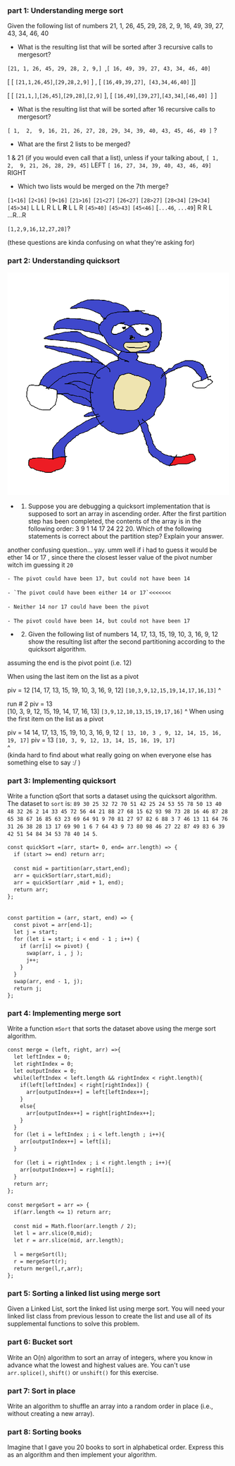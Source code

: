 ### part 1: Understanding merge sort
Given the following list of numbers 21, 1, 26, 45, 29, 28, 2, 9, 16, 49, 39, 27, 43, 34, 46, 40

- What is the resulting list that will be sorted after 3 recursive calls to mergesort?


`[21, 1, 26, 45, 29, 28, 2, 9,] `,`[ 16, 49, 39, 27, 43, 34, 46, 40]`

[ [ `[21,1,26,45]`,`[29,28,2,9]` ] , [ `[16,49,39,27]`,` [43,34,46,40]` ]]

[ 
    [ `[21,1,]`,`[26,45]`,`[29,28]`,`[2,9]` ],
    [ `[16,49]`,`[39,27]`,`[43,34]`,`[46,40] `]
]



- What is the resulting list that will be sorted after 16 recursive calls to mergesort?

`[ 1,  2,  9, 16, 21, 26, 27, 28, 29, 34, 39, 40, 43, 45, 46, 49 ]` ? 

- What are the first 2 lists to be merged?

 1 & 21 (if you would even call that a list),
 unless if your talking about, 
`[ 1,  2,  9, 21, 26, 28, 29, 45]` LEFT
`[ 16, 27, 34, 39, 40, 43, 46, 49]` RIGHT 

- Which two lists would be merged on the 7th merge?


`[1<16]` `[2<16]` `[9<16]` `[21>16]` `[21<27]` `[26<27]` `[28>27]` `[28<34]` `[29<34]` `[45>34]`
    L       L         L       R          L          L      __R__          L        L          R
`[45>40]` `[45>43]` `[45<46]` [`...46`, `...49`]
    R         R         L           ...R...R

`[1,2,9,16,12,27,28]`?

(these questions are kinda confusing on what they're asking for)

<!---->
### part 2: Understanding quicksort
![sanic_sorting](/img/sanic.png)

- 1) Suppose you are debugging a quicksort implementation that is supposed to sort an array in ascending order. After the first partition step has been completed, the contents of the array is in the following order: 3 9 1 14 17 24 22 20. Which of the following statements is correct about the partition step? Explain your answer.

another confusing question... yay. umm
well if i had to guess it would be ether 14 or 17 , since there the closest lesser value of the pivot number witch im guessing it `20`

    - The pivot could have been 17, but could not have been 14
    
    - `The pivot could have been either 14 or 17`<<<<<<<
    
    - Neither 14 nor 17 could have been the pivot
    
    - The pivot could have been 14, but could not have been 17
    
- 2) Given the following list of numbers 14, 17, 13, 15, 19, 10, 3, 16, 9, 12 show the resulting list after the second partitioning according to the quicksort algorithm.

assuming the end is the pivot point (i.e. 12)

When using the last item on the list as a pivot

piv = 12 
[14, 17, 13, 15, 19, 10, 3, 16, 9, 12]
`[10,3,9,12,15,19,14,17,16,13]`
           ^

run # 2 piv = 13   
[10, 3, 9, 12, 15, 19, 14, 17, 16, 13]
`[3,9,12,10,13,15,19,17,16]`
             ^
When using the first item on the list as a pivot

piv = 14
14, 17, 13, 15, 19, 10, 3, 16, 9, 12
`[ 13, 10, 3 , 9, 12, 14, 15, 16, 19, 17]`
 piv = 13
 `[10, 3, 9, 12, 13, 14, 15, 16, 19, 17]`  
              ^           
(kinda hard to find about what really going on when everyone else has something else to say :/ )


### part 3: Implementing quicksort
Write a function qSort that sorts a dataset using the quicksort algorithm. The dataset to `sort` is: `89 30 25 32 72 70 51 42 25 24 53 55 78 50 13 40 48 32 26 2 14 33 45 72 56 44 21 88 27 68 15 62 93 98 73 28 16 46 87 28 65 38 67 16 85 63 23 69 64 91 9 70 81 27 97 82 6 88 3 7 46 13 11 64 76 31 26 38 28 13 17 69 90 1 6 7 64 43 9 73 80 98 46 27 22 87 49 83 6 39 42 51 54 84 34 53 78 40 14 5`.

```
const quickSort =(arr, start= 0, end= arr.length) => {
  if (start >= end) return arr;

  const mid = partition(arr,start,end);
  arr = quickSort(arr,start,mid);
  arr = quickSort(arr ,mid + 1, end);
  return arr;
};


const partition = (arr, start, end) => {
  const pivot = arr[end-1];
  let j = start;
  for (let i = start; i < end - 1 ; i++) {
    if (arr[i] <= pivot) {
      swap(arr, i , j );
      j++;
    }
  }
  swap(arr, end - 1, j);
  return j;
};

```

### part 4: Implementing merge sort
Write a function `mSort` that sorts the dataset above using the merge sort algorithm.

```
const merge = (left, right, arr) =>{
  let leftIndex = 0; 
  let rightIndex = 0;
  let outputIndex = 0;
  while(leftIndex < left.length && rightIndex < right.length){
    if(left[leftIndex] < right[rightIndex]) {
      arr[outputIndex++] = left[leftIndex++];
    }
    else{
      arr[outputIndex++] = right[rightIndex++];
    }
  }
  for (let i = leftIndex ; i < left.length ; i++){
    arr[outputIndex++] = left[i];
  }

  for (let i = rightIndex ; i < right.length ; i++){
    arr[outputIndex++] = right[i];
  }
  return arr;
};

const mergeSort = arr => {
  if(arr.length <= 1) return arr;

  const mid = Math.floor(arr.length / 2);
  let l = arr.slice(0,mid);
  let r = arr.slice(mid, arr.length);
	
  l = mergeSort(l);
  r = mergeSort(r);
  return merge(l,r,arr);
};
```

### part 5: Sorting a linked list using merge sort

Given a Linked List, sort the linked list using merge sort. You will need your linked list class from previous lesson to create the list and use all of its supplemental functions to solve this problem.




### part 6: Bucket sort
Write an O(n) algorithm to sort an array of integers, where you know in advance what the lowest and highest values are. You can't use `arr.splice()`, `shift()` or `unshift()` for this exercise.

### part 7: Sort in place
Write an algorithm to shuffle an array into a random order in place (i.e., without creating a new array).

### part 8: Sorting books
Imagine that I gave you 20 books to sort in alphabetical order. Express this as an algorithm and then implement your algorithm.